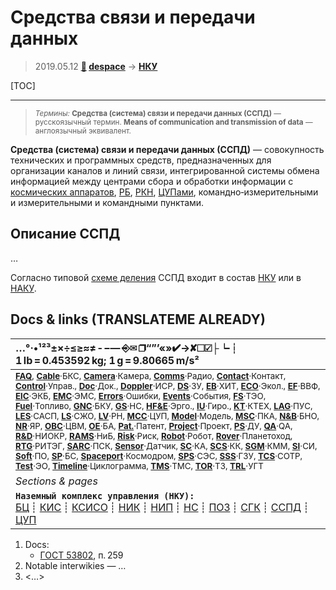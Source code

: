 # Средства связи и передачи данных
> 2019.05.12 **[🚀](../index/index.md) [despace](index.md)** → **[НКУ](scs.md)**

[TOC]

---

> <small>*Термины:* **Средства (система) связи и передачи данных (ССПД)** — русскоязычный термин. **Means of communication and transmission of data** — англоязычный эквивалент.</small>

**Средства (система) связи и передачи данных (ССПД)** — совокупность технических и программных средств, предназначенных для организации каналов и линий связи, интегрированной системы обмена информацией между центрами сбора и обработки информации с [космических аппаратов](sc.md), [РБ](lv.md), [РКН](lv.md), [ЦУПами](mcc.md), командно‑измерительными и измерительными и командными пунктами.



## Описание ССПД
…

Согласно типовой [схеме деления](wbs.md) ССПД входит в состав [НКУ](scs.md) или в [НАКУ](scs.md).



<p style="page-break-after:always"> </p>

## Docs & links (TRANSLATEME ALREADY)
|…°·•¹²³±×÷≤≥≈≠ ‑ −— ⎆✉ ❐“”’«»✔→✘☐☑├┕┆ 1 lb = 0.453592 kg; 1 g = 9.80665 m/s²|
|:--|
|<small>**[FAQ](faq.md)**, **[Cable](cable.md)**·БКС, **[Camera](camera.md)**·Камера, **[Comms](comms.md)**·Радио, **[Contact](contact.md)**·Контакт, **[Control](control.md)**·Управ., **[Doc](doc.md)**·Док., **[Doppler](doppler.md)**·ИСР, **[DS](ds.md)**·ЗУ, **[EB](eb.md)**·ХИТ, **[ECO](ecology.md)**·Экол., **[EF](ef.md)**·ВВФ, **[ElC](elc.md)**·ЭКБ, **[EMC](emc.md)**·ЭМС, **[Errors](error.md)**·Ошибки, **[Events](event.md)**·События, **[FS](fs.md)**·ТЭО, **[Fuel](fuel.md)**·Топливо, **[GNC](gnc.md)**·БКУ, **[GS](scs.md)**·НС, **[HF&E](hfe.md)**·Эрго., **[IU](iu.md)**·Гиро., **[KT](kt.md)**·КТЕХ, **[LAG](lag.md)**·ПУC, **[LES](les.md)**·САСП, **[LS](ls.md)**·СЖО, **[LV](lv.md)**·РН, **[MCC](mcc.md)**·ЦУП, **[Model](model.md)**·Модель, **[MSC](sc.md)**·ПКА, **[N&B](nnb.md)**·БНО, **[NR](nr.md)**·ЯР, **[OBC](obc.md)**·ЦВМ, **[OE](oe.md)**·БА, **[Pat.](патент.md)**·Патент, **[Project](project.md)**·Проект, **[PS](ps.md)**·ДУ, **[QA](quality.md)**·QA, **[R&D](rnd.md)**·НИОКР, **[RAMS](rams.md)**·НиБ, **[Risk](risk.md)**·Риск, **[Robot](robotics.md)**·Робот, **[Rover](rover.md)**·Планетоход, **[RTG](rtg.md)**·РИТЭГ, **[SARC](sarc.md)**·ПСК, **[Sensor](sensor.md)**·Датчик, **[SC](sc.md)**·КА, **[SCS](scs.md)**·КК, **[SGM](sgm.md)**·КММ, **[SI](si.md)**·СИ, **[Soft](soft.md)**·ПО, **[SP](sp.md)**·БС, **[Spaceport](spaceport.md)**·Космодром, **[SPS](sps.md)**·СЭС, **[SSS](sss.md)**·ГЗУ, **[TCS](tcs.md)**·СОТР, **[Test](test.md)**·ЭО, **[Timeline](timeline.md)**·Циклограмма, **[TMS](tms.md)**·ТМС, **[TOR](tor.md)**·ТЗ, **[TRL](trl.md)**·УГТ</small>|
|*Sections & pages*|
|**`Наземный комплекс управления (НКУ):`**<br> [БЦ](scs.md) ┊ [КИС](scs.md) ┊ [КСИСО](scs.md) ┊ [НИК](lm_sys.md) ┊ [НИП](scs.md) ┊ [НС](scs.md) ┊ [ПОЗ](fp.md) ┊ [СГК](cd_segm.md) ┊ [ССПД](mcntd.md) ┊ [ЦУП](mcc.md) |

   1. Docs:
      - [ГОСТ 53802](гост_53802.md), п. 259
   1. Notable interwikies — …
   1. <…>

